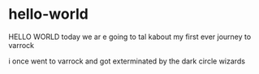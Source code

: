 # hello-world
HELLO WORLD
today we ar e going to tal kabout my first ever journey to varrock

i once went to varrock and got exterminated by the dark circle wizards
